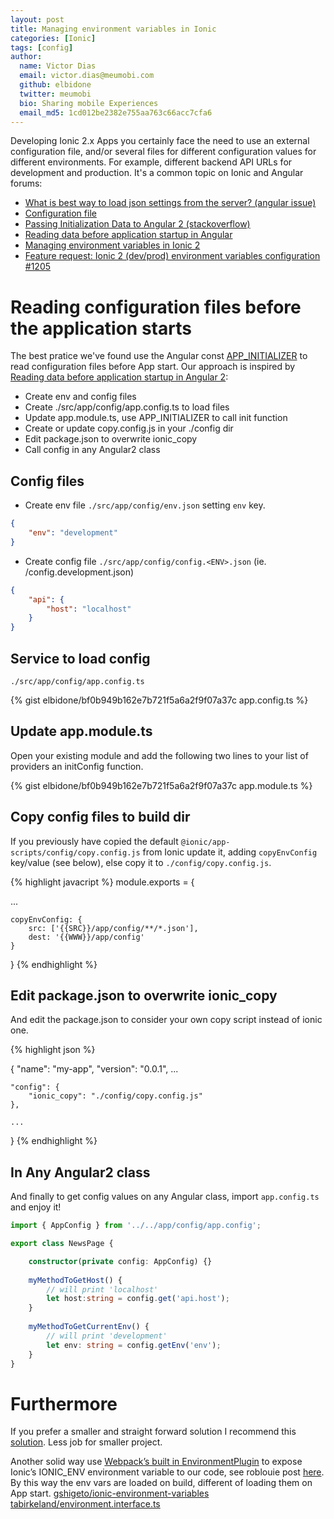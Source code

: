 ```yaml
---
layout: post
title: Managing environment variables in Ionic
categories: [Ionic]
tags: [config]
author:
  name: Victor Dias
  email: victor.dias@meumobi.com
  github: elbidone
  twitter: meumobi
  bio: Sharing mobile Experiences
  email_md5: 1cd012be2382e755aa763c66acc7cfa6
---
```


Developing Ionic 2.x Apps you certainly face the need to use an external configuration file, and/or several files for different configuration values for different environments. For example, different backend API URLs for development and production. It's a common topic on Ionic and Angular forums: 

- [What is best way to load json settings from the server? (angular issue)](https://github.com/angular/angular/issues/9047)
- [Configuration file](https://forum.ionicframework.com/t/configuration-file/46275)
- [Passing Initialization Data to Angular 2 (stackoverflow)](https://stackoverflow.com/questions/42379540/passing-initialization-data-to-angular-2/42409679#42409679)
- [Reading data before application startup in Angular](https://gist.github.com/fernandohu/122e88c3bcd210bbe41c608c36306db9)
- [Managing environment variables in Ionic 2](https://medium.com/@hin556/managing-environment-variables-in-ionic-2-43506f49acfb)
- [Feature request: Ionic 2 (dev/prod) environment variables configuration #1205](https://github.com/ionic-team/ionic-cli/issues/1205)

# Reading configuration files before the application starts
The best pratice we've found use the Angular const [APP_INITIALIZER](https://angular.io/api/core/APP_INITIALIZER) to read configuration files before App start. Our approach is inspired by [Reading data before application startup in Angular 2](https://gist.github.com/fernandohu/122e88c3bcd210bbe41c608c36306db9):

- Create env and config files
- Create ./src/app/config/app.config.ts to load files
- Update app.module.ts, use APP_INITIALIZER to call init function
- Create or update copy.config.js in your ./config dir
- Edit package.json to overwrite ionic_copy
- Call config in any Angular2 class

## Config files

- Create env file `./src/app/config/env.json` setting `env` key.

```json
{
    "env": "development"
}
```

- Create config file `./src/app/config/config.<ENV>.json` (ie. /config.development.json)

```json
{
    "api": {
        "host": "localhost"
    }
}
```

## Service to load config

`./src/app/config/app.config.ts`

{% gist elbidone/bf0b949b162e7b721f5a6a2f9f07a37c app.config.ts %}

## Update app.module.ts

Open your existing module and add the following two lines to your list of providers an initConfig function.

{% gist elbidone/bf0b949b162e7b721f5a6a2f9f07a37c app.module.ts %}

## Copy config files to build dir

If you previously have copied the default `@ionic/app-scripts/config/copy.config.js` from Ionic update it, adding `copyEnvConfig` key/value (see below), else copy it to `./config/copy.config.js`.

{% highlight javacript %}
module.exports = {

...

    copyEnvConfig: {
        src: ['{{SRC}}/app/config/**/*.json'],
        dest: '{{WWW}}/app/config'
    }
}
{% endhighlight %}

## Edit package.json to overwrite ionic_copy

And edit the package.json to consider your own copy script instead of ionic one. 

{% highlight json %}

{
	"name": "my-app",
	"version": "0.0.1",
	...
	
	"config": {
		"ionic_copy": "./config/copy.config.js"
	},
	
	...
}
{% endhighlight %}

## In Any Angular2 class

And finally to get config values on any Angular class, import `app.config.ts` and enjoy it!

``` typescript
import { AppConfig } from '../../app/config/app.config';

export class NewsPage {

    constructor(private config: AppConfig) {}
    
    myMethodToGetHost() {
        // will print 'localhost'
        let host:string = config.get('api.host');
    }
    
    myMethodToGetCurrentEnv() {
        // will print 'development'
        let env: string = config.getEnv('env');
    }
}
```

# Furthermore

If you prefer a smaller and straight forward solution I recommend this [solution](https://stackoverflow.com/a/39577841/4982169). Less job for smaller project.

Another solid way use [Webpack’s built in EnvironmentPlugin](https://webpack.js.org/plugins/environment-plugin/) to expose Ionic’s IONIC_ENV environment variable to our code, see roblouie post [here](http://roblouie.com/article/296/ionic-2-environment-variables-the-best-way/). By this way the env vars are loaded on build, different of loading them on App start.
[gshigeto/ionic-environment-variables](https://github.com/gshigeto/ionic-environment-variables)
[tabirkeland/environment.interface.ts](https://gist.github.com/tabirkeland/a17c67b2f1ea3331d94db34ed7191c34)